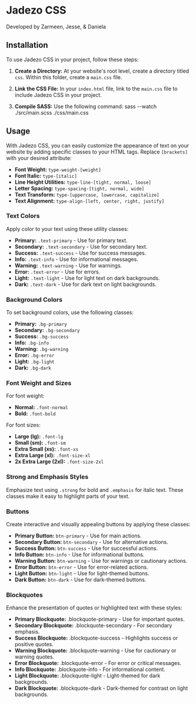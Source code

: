 # Jadezo CSS

Developed by Zarmeen, Jesse, & Daniela

## Installation

To use Jadezo CSS in your project, follow these steps:

1. **Create a Directory:** At your website's root level, create a directory titled `css`. Within this folder, create a `main.css` file.

2. **Link the CSS File:** In your `index.html` file, link to the `main.css` file to include Jadezo CSS in your project.

3. **Compile SASS:** Use the following command: sass --watch ./src/main.scss ./css/main.css

## Usage

With Jadezo CSS, you can easily customize the appearance of text on your website by adding specific classes to your HTML tags. Replace `[brackets]` with your desired attribute:

- **Font Weight:** `type-weight-[weight]`
- **Font Italic:** `type-[italic]`
- **Line Height Utilities:** `type-line-[tight, normal, loose]`
- **Letter Spacing:** `type-spacing-[tight, normal, wide]`
- **Text Transform:** `type-[uppercase, lowercase, capitalize]`
- **Text Alignment:** `type-align-[left, center, right, justify]`

### Text Colors

Apply color to your text using these utility classes:

- **Primary:** `.text-primary` - Use for primary text.
- **Secondary:** `.text-secondary` - Use for secondary text.
- **Success:** `.text-success` - Use for success messages.
- **Info:** `.text-info` - Use for informational messages.
- **Warning:** `.text-warning` - Use for warnings.
- **Error:** `.text-error` - Use for errors.
- **Light:** `.text-light` - Use for light text on dark backgrounds.
- **Dark:** `.text-dark` - Use for dark text on light backgrounds.

### Background Colors

To set background colors, use the following classes:

- **Primary:** `.bg-primary`
- **Secondary:** `.bg-secondary`
- **Success:** `.bg-success`
- **Info:** `.bg-info`
- **Warning:** `.bg-warning`
- **Error:** `.bg-error`
- **Light:** `.bg-light`
- **Dark:** `.bg-dark`

### Font Weight and Sizes

For font weight:

- **Normal:** `.font-normal`
- **Bold:** `.font-bold`

For font sizes:

- **Large (lg):** `.font-lg`
- **Small (sm):** `.font-sm`
- **Extra Small (xs):** `.font-xs`
- **Extra Large (xl):** `.font-size-xl`
- **2x Extra Large (2xl):** `.font-size-2xl`

### Strong and Emphasis Styles

Emphasize text using `.strong` for bold and `.emphasis` for italic text. These classes make it easy to highlight parts of your text.

### Buttons

Create interactive and visually appealing buttons by applying these classes:

- **Primary Button:** `btn-primary` - Use for main actions.
- **Secondary Button:** `btn-secondary` - Use for alternative actions.
- **Success Button:** `btn-success` - Use for successful actions.
- **Info Button:** `btn-info` - Use for informational buttons.
- **Warning Button:** `btn-warning` - Use for warnings or cautionary actions.
- **Error Button:** `btn-error` - Use for error-related actions.
- **Light Button:** `btn-light` - Use for light-themed buttons.
- **Dark Button:** `btn-dark` - Use for dark-themed buttons.

### Blockquotes

Enhance the presentation of quotes or highlighted text with these styles:

- **Primary Blockquote:** .blockquote-primary - Use for important quotes.
- **Secondary Blockquote:** .blockquote-secondary - For secondary emphasis.
- **Success Blockquote:** .blockquote-success - Highlights success or positive quotes.
- **Warning Blockquote:** .blockquote-warning - Use for cautionary or warning quotes.
- **Error Blockquote:** .blockquote-error - For error or critical messages.
- **Info Blockquote:** .blockquote-info - For informational content.
- **Light Blockquote:** .blockquote-light - Light-themed for dark backgrounds.
- **Dark Blockquote:** .blockquote-dark - Dark-themed for contrast on light backgrounds.
